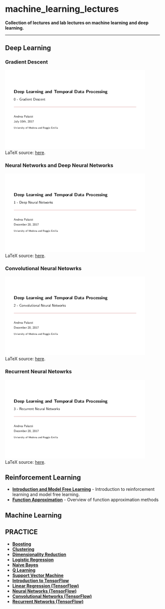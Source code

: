 # machine_learning_lectures

**Collection of lectures and lab lectures on machine learning and deep learning.**

---

## Deep Learning

### Gradient Descent
<a href="https://github.com/ndrplz/machine_learning_lectures/blob/master/slides/deep_learning/gradient_descent/gradient_descent.pdf"><img src="./thumbs/gradient_descent.gif" alt="thumb_gradient_descent" height="256px"></a>
<br>
LaTeX source: [here](https://github.com/ndrplz/machine_learning_lectures/tree/master/slides/deep_learning/gradient_descent).

### Neural Networks and Deep Neural Networks
<a href="https://github.com/ndrplz/machine_learning_lectures/blob/master/slides/deep_learning/deep_neural_networks/deep_neural_networks.pdf"><img src="./thumbs/deep_neural_networks.gif" alt="thumb_neural_networks" height="256px"></a>
<br>
LaTeX source: [here](https://github.com/ndrplz/machine_learning_lectures/blob/master/slides/deep_learning/deep_neural_networks/).

### Convolutional Neural Netowrks
<a href="https://github.com/ndrplz/machine_learning_lectures/blob/master/slides/deep_learning/convolutional_neural_networks/convolutional_neural_networks.pdf"><img src="./thumbs/convolutional_neural_networks.gif" alt="thumb_convnets" height="256px"></a>
<br>
LaTeX source: [here](https://github.com/ndrplz/machine_learning_lectures/tree/master/slides/deep_learning/convolutional_neural_networks).

### Recurrent Neural Netowrks
<a href="https://github.com/ndrplz/machine_learning_lectures/blob/master/slides/deep_learning/recurrent_neural_networks/recurrent_neural_networks.pdf"><img src="./thumbs/recurrent_neural_networks.gif" alt="thumb_recurrent" height="256px"></a>
<br>
LaTeX source: [here](https://github.com/ndrplz/machine_learning_lectures/tree/master/slides/deep_learning/recurrent_neural_networks).

## Reinforcement Learning
- **[Introduction and Model Free Learning](https://github.com/ndrplz/machine_learning_lectures/blob/master/slides/reinforcement_learning/01_introduction_and_model_free_learning/01_introduction_and_model_free_learning.pdf)** - Introduction to reinforcement learning and model free learning.
- **[Function Approximation](https://github.com/ndrplz/machine_learning_lectures/blob/master/slides/reinforcement_learning/02_function_approximation/02_function_approximation.pdf)** - Overview of function approximation methods

## Machine Learning

## PRACTICE
- **[Boosting](https://github.com/ndrplz/machine_learning_lectures/tree/master/lab/boosting)**
- **[Clustering](https://github.com/ndrplz/machine_learning_lectures/tree/master/lab/clustering)**
- **[Dimensionality Reduction](https://github.com/ndrplz/machine_learning_lectures/tree/master/lab/dimensionality_reduction)**
- **[Logistic Regression](https://github.com/ndrplz/machine_learning_lectures/tree/master/lab/logistic_regression)**
- **[Naive Bayes](https://github.com/ndrplz/machine_learning_lectures/tree/master/lab/naive_bayes)**
- **[Q Learning](https://github.com/ndrplz/machine_learning_lectures/tree/master/lab/q_learning)**
- **[Support Vector Machine](https://github.com/ndrplz/machine_learning_lectures/tree/master/lab/support_vector_machines)**
- **[Introduction to TensorFlow](https://github.com/ndrplz/machine_learning_lectures/tree/master/lab/tensorflow_introduction/)**
- **[Linear Regression (TensorFlow)](https://github.com/ndrplz/machine_learning_lectures/tree/master/lab/tensorflow_linear_regression)**
- **[Neural Networks (TensorFlow)](https://github.com/ndrplz/machine_learning_lectures/tree/master/lab/tensorflow_neural_network)**
- **[Convolutional Networks (TensorFlow)](https://github.com/ndrplz/machine_learning_lectures/tree/master/lab/tensorflow_convolutional_nets)**
- **[Recurrent Networks (TensorFlow)](https://github.com/ndrplz/machine_learning_lectures/tree/master/lab/tensorflow_recurrent_nets)**
 
